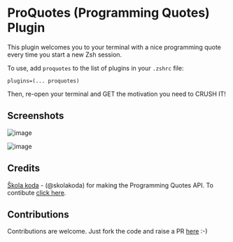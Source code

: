 # ProQuotes (Programming Quotes) Plugin

This plugin welcomes you to your terminal with a nice programming quote every time you start a new Zsh session.

To use, add `proquotes` to the list of plugins in your `.zshrc` file:

`plugins=(... proquotes)`

Then, re-open your terminal and GET the motivation you need to CRUSH IT!

## Screenshots
![image](https://user-images.githubusercontent.com/22506247/64459179-f5c3d280-d0ff-11e9-9870-4c5784f2e4fc.png)

![image](https://user-images.githubusercontent.com/22506247/64477104-36732880-d1a0-11e9-8309-a36623f32fa6.png)

## Credits
[Škola koda](https://github.com/skolakoda) - (@skolakoda) for making the Programming Quotes API. To contibute [click here](https://github.com/skolakoda/programming-quotes-api).

## Contributions
Contributions are welcome. Just fork the code and raise a PR [here](https://github.com/murageden/oh-my-zsh/tree/proquotes-plugin/plugins) :-)
